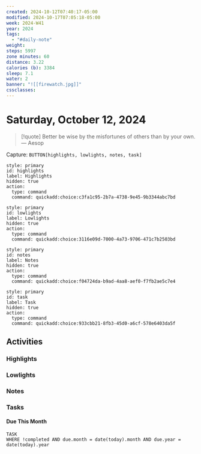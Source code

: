 ```yaml
---
created: 2024-10-12T07:40:17-05:00
modified: 2024-10-17T07:05:18-05:00
week: 2024-W41
year: 2024
tags:
  - "#daily-note"
weight: 
steps: 5997
zone minutes: 60
distance: 3.22
calories (b): 3384
sleep: 7.1
water: 2
banner: "![[firewatch.jpg]]"
cssclasses: 
---
```

# Saturday, October 12, 2024

> [!quote] Better be wise by the misfortunes of others than by your own.
> — Aesop

Capture: `BUTTON[highlights, lowlights, notes, task]`

```meta-bind-button
style: primary
id: highlights
label: Highlights
hidden: true
action:
  type: command
  command: quickadd:choice:c3fa1c95-2b7a-4738-9e45-9b3344abc7bd
```

```meta-bind-button
style: primary
id: lowlights
label: Lowlights
hidden: true
action:
  type: command
  command: quickadd:choice:3116e09d-7000-4a73-9706-471c7b2503bd
```

```meta-bind-button
style: primary
id: notes
label: Notes
hidden: true
action:
  type: command
  command: quickadd:choice:f04724da-b9ad-4aa8-aef0-f7fb2ae5c7e4
```

```meta-bind-button
style: primary
id: task
label: Task
hidden: true
action:
  type: command
  command: quickadd:choice:933cbb21-8fb3-45d0-a6cf-578e6403da5f
```

## Activities

### Highlights
 
### Lowlights

### Notes

### Tasks

#### Due This Month

```dataview
TASK
WHERE !completed AND due.month = date(today).month AND due.year = date(today).year
```